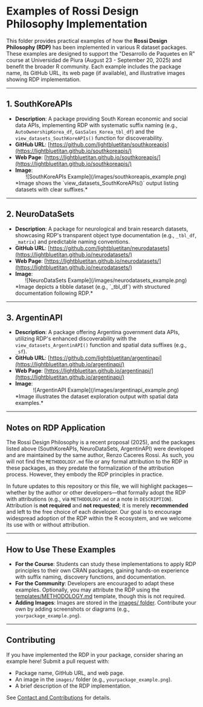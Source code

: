 # Examples of Rossi Design Philosophy Implementation

This folder provides practical examples of how the **Rossi Design Philosophy (RDP)** has been implemented in various R dataset packages. These examples are designed to support the "Desarrollo de Paquetes en R" course at Universidad de Piura (August 23 - September 20, 2025) and benefit the broader R community. Each example includes the package name, its GitHub URL, its web page (if available), and illustrative images showing RDP implementation.

---

## 1. SouthKoreAPIs
- **Description**: A package providing South Korean economic and social data APIs, implementing RDP with systematic suffix naming (e.g., `AutoOwnershipKorea_df`, `GasSales_Korea_tbl_df`) and the `view_datasets_SouthKoreAPIs()` function for discoverability.
- **GitHub URL**: [https://github.com/lightbluetitan/southkoreapis](https://lightbluetitan.github.io/southkoreapis/)
- **Web Page**: [https://lightbluetitan.github.io/southkoreapis/](https://lightbluetitan.github.io/southkoreapis/)
- **Image**: 
  <center>![SouthKoreAPIs Example](/images/southkoreapis_example.png)</center>
  *Image shows the `view_datasets_SouthKoreAPIs()` output listing datasets with clear suffixes.*

---

## 2. NeuroDataSets
- **Description**: A package for neurological and brain research datasets, showcasing RDP's transparent object type documentation (e.g., `_tbl_df`, `_matrix`) and predictable naming conventions.
- **GitHub URL**: [https://github.com/lightbluetitan/neurodatasets](https://lightbluetitan.github.io/neurodatasets/)
- **Web Page**: [https://lightbluetitan.github.io/neurodatasets/](https://lightbluetitan.github.io/neurodatasets/)
- **Image**: 
  <center>![NeuroDataSets Example](/images/neurodatasets_example.png)</center>
  *Image depicts a tibble dataset (e.g., `_tbl_df`) with structured documentation following RDP.*

---

## 3. ArgentinAPI
- **Description**: A package offering Argentina government data APIs, utilizing RDP's enhanced discoverability with the `view_datasets_ArgentinAPI()` function and spatial data suffixes (e.g., `_sf`).
- **GitHub URL**: [https://github.com/lightbluetitan/argentinapi](https://lightbluetitan.github.io/argentinapi/)
- **Web Page**: [https://lightbluetitan.github.io/argentinapi/](https://lightbluetitan.github.io/argentinapi/)
- **Image**: 
  <center>![ArgentinAPI Example](/images/argentinapi_example.png)</center>
  *Image illustrates the dataset exploration output with spatial data examples.*

---

## Notes on RDP Application
The Rossi Design Philosophy is a recent proposal (2025), and the packages listed above (SouthKoreAPIs, NeuroDataSets, ArgentinAPI) were developed and are maintained by the same author, Renzo Caceres Rossi. As such, you will not find the `METHODOLOGY.md` file or any formal attribution to the RDP in these packages, as they predate the formalization of the attribution process. However, they embody the RDP principles in practice.

In future updates to this repository or this file, we will highlight packages—whether by the author or other developers—that formally adopt the RDP with attributions (e.g., via `METHODOLOGY.md` or a note in `DESCRIPTION`). Attribution is **not required** and **not requested**; it is merely **recommended** and left to the free choice of each developer. Our goal is to encourage widespread adoption of the RDP within the R ecosystem, and we welcome its use with or without attribution.

---

## How to Use These Examples
- **For the Course**: Students can study these implementations to apply RDP principles to their own CRAN packages, gaining hands-on experience with suffix naming, discovery functions, and documentation.
- **For the Community**: Developers are encouraged to adapt these examples. Optionally, you may attribute the RDP using the [templates/METHODOLOGY.md](https://github.com/lightbluetitan/rossi-design-philosophy/tree/main/templates/METHODOLOGY.md) template, though this is not required.
- **Adding Images**: Images are stored in the [images/ folder](https://github.com/lightbluetitan/rossi-design-philosophy/tree/main/images/). Contribute your own by adding screenshots or diagrams (e.g., `yourpackage_example.png`).

---

## Contributing
If you have implemented the RDP in your package, consider sharing an example here! Submit a pull request with:
- Package name, GitHub URL, and web page.
- An image in the `images/` folder (e.g., `yourpackage_example.png`).
- A brief description of the RDP implementation.

See [Contact and Contributions](https://github.com/lightbluetitan/rossi-design-philosophy/blob/main/docs/ROSSI_DESIGN_PHILOSOPHY.md#contact-and-contributions) for details.